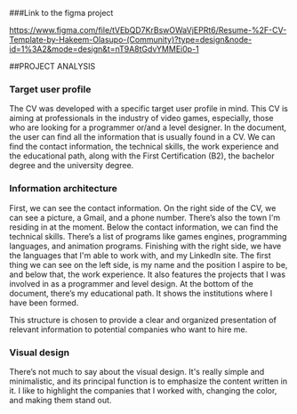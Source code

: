 ###Link to the figma project 

https://www.figma.com/file/tVEbQD7KrBswOWaVjEPRt6/Resume-%2F-CV-Template-by-Hakeem-Olasupo-(Community)?type=design&node-id=1%3A2&mode=design&t=nT9A8tGdvYMMEi0p-1

##PROJECT ANALYSIS

### Target user profile
The CV was developed with a specific target user profile in mind. This CV is aiming at professionals in the industry of video games, especially, 
those who are looking for a programmer or/and a level designer. In the document, the user can find all the information that is usually found in a CV. 
We can find the contact information, the technical skills, the work experience and the educational path, along with the First Certification (B2), the bachelor degree and the university degree.

### Information architecture
First, we can see the contact information. On the right side of the CV, we can see a picture, a Gmail, and a phone number. 
There’s also the town I'm residing in at the moment. Below the contact information, we can find the technical skills. 
There’s a list of programs like games engines, programming languages, and animation programs. Finishing with the right side, 
we have the languages that I'm able to work with, and my LinkedIn site. The first thing we can see on the left side, is my name and the position I aspire to be,
and below that, the work experience. It also features the projects that I was involved in as a programmer and level design. At the bottom of the document, there’s my educational path. 
It shows the institutions where I have been formed.

This structure is chosen to provide a clear and organized presentation of relevant information to potential companies who want to hire me. 

### Visual design
There’s not much to say about the visual design. It's really simple and minimalistic, 
and its principal function is to emphasize the content written in it. I like to highlight the companies that I worked with, changing the color, and making them stand out.

